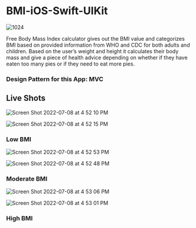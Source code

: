 # BMI-iOS-Swift-UIKit

![1024](https://user-images.githubusercontent.com/93882864/178015940-f6b7bd35-2bf3-4851-8e38-28738d381640.png)

Free Body Mass Index calculator gives out the BMI value and categorizes BMI based on provided information from WHO and CDC for both adults and children.
Based on the user’s weight and height it calculates their body mass and give a piece of health advice depending on whether if they have eaten too many pies or if they need to eat more pies.

### Design Pattern for this App: MVC

## Live Shots


![Screen Shot 2022-07-08 at 4 52 10 PM](https://user-images.githubusercontent.com/93882864/178017178-1c6b1676-fc20-45ff-b020-dff64ae06a28.png)

![Screen Shot 2022-07-08 at 4 52 15 PM](https://user-images.githubusercontent.com/93882864/178017190-7bf381b5-9474-46b1-9af1-6f81a63c5343.png)

### Low BMI


![Screen Shot 2022-07-08 at 4 52 53 PM](https://user-images.githubusercontent.com/93882864/178017218-8aa36c6e-b00b-4215-98f8-209eff2b2eba.png)

![Screen Shot 2022-07-08 at 4 52 48 PM](https://user-images.githubusercontent.com/93882864/178017199-d8e0dff4-e9a3-4a86-9e8e-27799c47bc72.png)

### Moderate BMI


![Screen Shot 2022-07-08 at 4 53 06 PM](https://user-images.githubusercontent.com/93882864/178017242-e6b1348a-a5a5-4cc4-a223-bebfd22423eb.png)

![Screen Shot 2022-07-08 at 4 53 01 PM](https://user-images.githubusercontent.com/93882864/178017260-f45b1ace-e179-48b3-9cd3-7d6e34390811.png)

### High BMI
